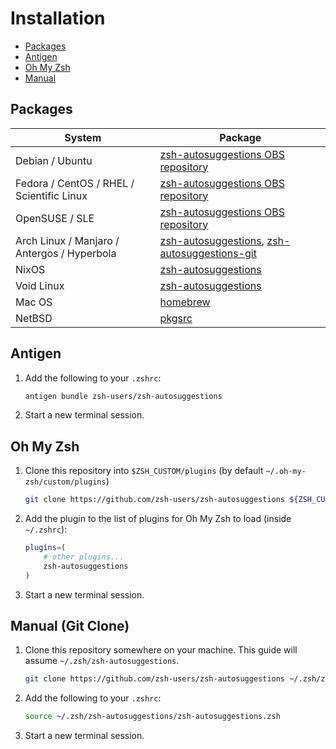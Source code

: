 # Installation

* [Packages](#packages)
* [Antigen](#antigen)
* [Oh My Zsh](#oh-my-zsh)
* [Manual](#manual-git-clone)

## Packages

| System  | Package |
| ------------- | ------------- |
| Debian / Ubuntu | [zsh-autosuggestions OBS repository](https://software.opensuse.org/download.html?project=shells%3Azsh-users%3Azsh-autosuggestions&package=zsh-autosuggestions) |
| Fedora / CentOS / RHEL / Scientific Linux | [zsh-autosuggestions OBS repository](https://software.opensuse.org/download.html?project=shells%3Azsh-users%3Azsh-autosuggestions&package=zsh-autosuggestions) |
| OpenSUSE / SLE | [zsh-autosuggestions OBS repository](https://software.opensuse.org/download.html?project=shells%3Azsh-users%3Azsh-autosuggestions&package=zsh-autosuggestions) |
| Arch Linux / Manjaro / Antergos / Hyperbola | [zsh-autosuggestions](https://www.archlinux.org/packages/zsh-autosuggestions), [zsh-autosuggestions-git](https://aur.archlinux.org/packages/zsh-autosuggestions-git) |
| NixOS | [zsh-autosuggestions](https://github.com/NixOS/nixpkgs/blob/master/pkgs/shells/zsh/zsh-autosuggestions/default.nix) |
| Void Linux | [zsh-autosuggestions](https://github.com/void-linux/void-packages/blob/master/srcpkgs/zsh-autosuggestions/template) |
| Mac OS | [homebrew](https://github.com/Homebrew/homebrew-core/blob/master/Formula/zsh-autosuggestions.rb)  |
| NetBSD | [pkgsrc](http://ftp.netbsd.org/pub/pkgsrc/current/pkgsrc/shells/zsh-autosuggestions/README.html)  |

## Antigen

1. Add the following to your `.zshrc`:

    ```sh
    antigen bundle zsh-users/zsh-autosuggestions
    ```

2. Start a new terminal session.

## Oh My Zsh

1. Clone this repository into `$ZSH_CUSTOM/plugins` (by default `~/.oh-my-zsh/custom/plugins`)

    ```sh
    git clone https://github.com/zsh-users/zsh-autosuggestions ${ZSH_CUSTOM:-~/.oh-my-zsh/custom}/plugins/zsh-autosuggestions
    ```

2. Add the plugin to the list of plugins for Oh My Zsh to load (inside `~/.zshrc`):

    ```sh
    plugins=(
        # other plugins...
        zsh-autosuggestions
    )
    ```

3. Start a new terminal session.

## Manual (Git Clone)

1. Clone this repository somewhere on your machine. This guide will assume `~/.zsh/zsh-autosuggestions`.

    ```sh
    git clone https://github.com/zsh-users/zsh-autosuggestions ~/.zsh/zsh-autosuggestions
    ```

2. Add the following to your `.zshrc`:

    ```sh
    source ~/.zsh/zsh-autosuggestions/zsh-autosuggestions.zsh
    ```

3. Start a new terminal session.
